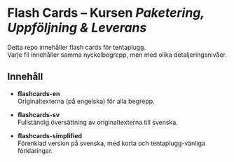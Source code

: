# Flash Cards – Kursen *Paketering, Uppföljning & Leverans*

Detta repo innehåller flash cards för tentaplugg.  
Varje fil innehåller samma nyckelbegrepp, men med olika detaljeringsnivåer.

## Innehåll

- **flashcards-en**  
  Originaltexterna (på engelska) för alla begrepp.

- **flashcards-sv**  
  Fullständig översättning av originaltexterna till svenska.

- **flashcards-simplified**  
  Förenklad version på svenska, med korta och tentaplugg-vänliga förklaringar.
